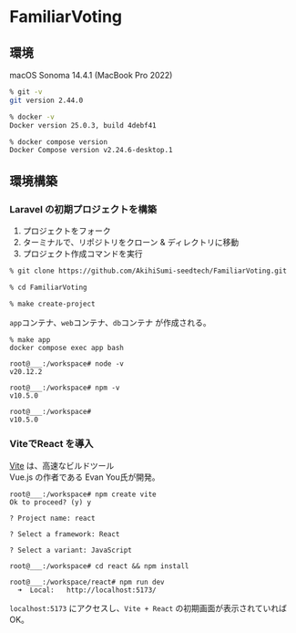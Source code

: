 # FamiliarVoting

## 環境

macOS Sonoma 14.4.1 (MacBook Pro 2022)

```zsh
% git -v
git version 2.44.0

% docker -v
Docker version 25.0.3, build 4debf41

% docker compose version
Docker Compose version v2.24.6-desktop.1
```

## 環境構築

### Laravel の初期プロジェクトを構築

1. プロジェクトをフォーク
2. ターミナルで、リポジトリをクローン & ディレクトリに移動
3. プロジェクト作成コマンドを実行

```zsh
% git clone https://github.com/AkihiSumi-seedtech/FamiliarVoting.git

% cd FamiliarVoting

% make create-project
```

`app`コンテナ、`web`コンテナ、`db`コンテナ が作成される。

```container
% make app
docker compose exec app bash

root@___:/workspace# node -v
v20.12.2

root@___:/workspace# npm -v
v10.5.0

root@___:/workspace#
v10.5.0
```

### ViteでReact を導入

[Vite](https://ja.vitejs.dev) は、高速なビルドツール  
Vue.js の作者である Evan You氏が開発。

```container
root@___:/workspace# npm create vite
Ok to proceed? (y) y

? Project name: react

? Select a framework: React

? Select a variant: JavaScript

root@___:/workspace# cd react && npm install

root@___:/workspace/react# npm run dev
  ➜  Local:   http://localhost:5173/
```

`localhost:5173` にアクセスし、`Vite + React` の初期画面が表示されていればOK。